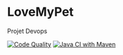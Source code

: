 # LoveMyPet
Projet Devops

[![Code Quality](https://img.shields.io/badge/Code%20Quality-A-brightgreen)](https://app.codacy.com/gh/malek62-info/LoveMyPet/dashboard)
[![Java CI with Maven](https://github.com/malek62-info/LoveMyPet/actions/workflows/maven.yml/badge.svg)](https://github.com/malek62-info/LoveMyPet/actions/workflows/maven.yml)
